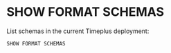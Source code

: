 # SHOW FORMAT SCHEMAS
List schemas in the current Timeplus deployment:
```sql
SHOW FORMAT SCHEMAS
```
